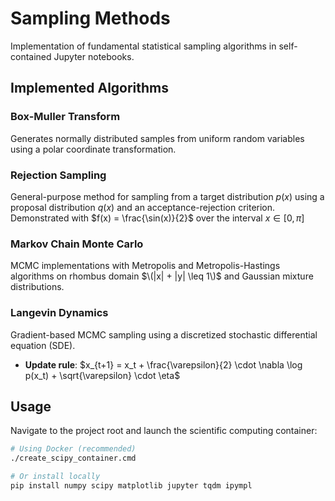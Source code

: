 # Sampling Methods

Implementation of fundamental statistical sampling algorithms in self-contained Jupyter notebooks.


## Implemented Algorithms

### Box-Muller Transform

Generates normally distributed samples from uniform random variables using a polar coordinate transformation.

### Rejection Sampling

General-purpose method for sampling from a target distribution  $p(x)$ using a proposal distribution $q(x)$ and an acceptance-rejection criterion.  
Demonstrated with $f(x) = \frac{\sin(x)}{2}$ over the interval $x \in [0, \pi]$

### Markov Chain Monte Carlo

MCMC implementations with Metropolis and Metropolis-Hastings algorithms on rhombus domain $\(|x| + |y| \leq 1\)$ and Gaussian mixture distributions.

### Langevin Dynamics

Gradient-based MCMC sampling using a discretized stochastic differential equation (SDE).

- **Update rule**: $x_{t+1} = x_t + \frac{\varepsilon}{2} \cdot \nabla \log p(x_t) + \sqrt{\varepsilon} \cdot \eta$

## Usage

Navigate to the project root and launch the scientific computing container:

```bash
# Using Docker (recommended)
./create_scipy_container.cmd

# Or install locally
pip install numpy scipy matplotlib jupyter tqdm ipympl
```

<!--
## References

1. Box, G. E. P., & Muller, M. E. (1958). A note on the generation of random normal deviates. *The Annals of Mathematical Statistics*, 29(2), 610-611.

2. Metropolis, N., Rosenbluth, A. W., Rosenbluth, M. N., Teller, A. H., & Teller, E. (1953). Equation of state calculations by fast computing machines. *The Journal of Chemical Physics*, 21(6), 1087-1092.

3. Hastings, W. K. (1970). Monte Carlo sampling methods using Markov chains and their applications. *Biometrika*, 57(1), 97-109.

4. Roberts, G. O., & Tweedie, R. L. (1996). Exponential convergence of Langevin distributions and their discrete approximations. *Bernoulli*, 2(4), 341-363.

-->

